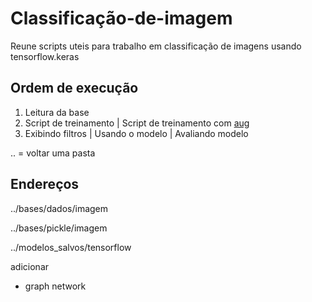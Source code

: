 # Classificação-de-imagem
Reune scripts uteis para trabalho em classificação de imagens usando tensorflow.keras

## Ordem de execução
1. Leitura da base
2. Script de treinamento | Script de treinamento com [aug](https://towardsdatascience.com/image-augmentation-for-deep-learning-histogram-equalization-a71387f609b2)
3. Exibindo filtros | Usando o modelo | Avaliando modelo

.. = voltar uma pasta

## Endereços

../bases/dados/imagem

../bases/pickle/imagem

../modelos_salvos/tensorflow

adicionar
* graph network
